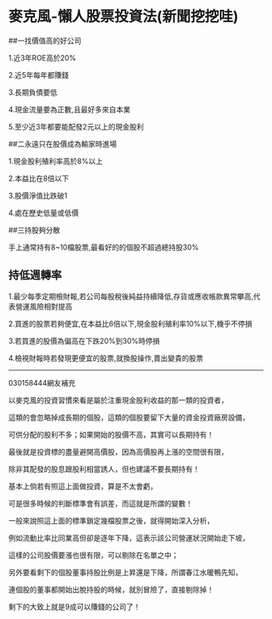 # 麥克風-懶人股票投資法(新聞挖挖哇)


##一找價值高的好公司

1.近3年ROE高於20%

2.近5年每年都賺錢

3.長期負債要低

4.現金流量要為正數,且最好多來自本業

5.至少近3年都要能配發2元以上的現金股利

 

##二永遠只在股價成為輸家時進場

1.現金股利殖利率高於8%以上

2.本益比在8倍以下

3.股價淨值比跌破1

4.處在歷史低量或低價

 

##三持股夠分散

手上通常持有8~10檔股票,最看好的的個股不超過總持股30%

 

## 持低週轉率

1.最少每季定期檢財報,若公司每股稅後純益持續降低,存貨或應收帳款異常攀高,代表營運風險相對提高

2.買進的股票若夠便宜,在本益比6倍以下,現金股利殖利率10%以下,機乎不停損

3.若買進的股價為偏高在下跌20%到30%時停損

4.檢視財報時若發現更便宜的股票,就換股操作,賣出變貴的股票

---

030158444網友補充

以麥克風的投資習慣來看是屬於注重現金股利收益的那一類的投資者­，

這類的會忽略掉成長期的個股，這類的個股要留下大量的資金投資廠­房設備，

可供分配的股利不多；如果開始的股價不高，其實可以長期持有！

最後就是投資標的盡量避開高價股，因為高價股再上漲的空間很有限­，

除非其配發的股息跟股利相當誘人，但也建議不要長期持有！

基本上倘若有照這上面做投資，算是不太會虧，

可是很多時候的判斷標準會有誤差，而這就是所謂的變數！

一般來說照這上面的標準鎖定幾檔股票之後，就得開始深入分析，

例如流動比率比同業高但卻是逐年下降，這表示該公司營運狀況開始­走下坡，

這樣的公司股價要漲也很有限，可以剔除在名單之中；

另外要看剩下的個股董事持股比例是上昇還是下降，所謂春江水暖鴨­先知，

連個股的董事都開始出脫持股的時候，就別冒險了，直接剔除掉！

剩下的大致上就是9成可以賺錢的公司了！
